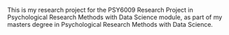 This is my research project for the PSY6009 Research Project in Psychological Research Methods with Data Science module, as part of my masters degree in Psychological Research Methods with Data Science.